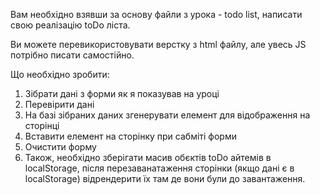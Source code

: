 Вам необхідно взявши за основу файли з урока - todo list, написати свою реалізацію toDo ліста.

Ви можете перевикористовувати верстку з html файлу, але увесь JS потрібно писати самостійно.

Що необхідно зробити:

1. Зібрати дані з форми як я показував на уроці
2. Перевірити дані
3. На базі зібраних даних згенерувати елемент для відображення на сторінці
4. Вставити елемент на сторінку при сабміті форми
5. Очистити форму
6. Також, необхідно зберігати масив обєктів toDo айтемів в localStorage, після перезаванатаження сторінки (якщо дані є в localStorage) відрендерити їх там де вони були до завантаження.